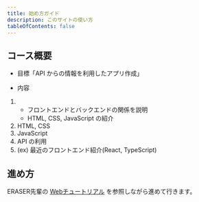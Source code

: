 ```yaml
---
title: 始め方ガイド
description: このサイトの使い方
tableOfContents: false
---
```


## コース概要

-   目標「API からの情報を利用したアプリ作成」

-   内容

1.  -   フロントエンドとバックエンドの関係を説明
    -   HTML, CSS, JavaScript の紹介
1.  HTML, CSS
1.  JavaScript
1.  API の利用
1.  (ex) 最近のフロントエンド紹介(React, TypeScript)

## 進め方

ERASER先輩の [Webチュートリアル](https://eraser5th.github.io/web-tutorial-document/docs/aizuhack/intro) を参照しながら進めて行きます。